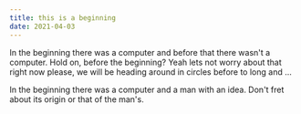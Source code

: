 ```yaml
---
title: this is a beginning
date: 2021-04-03
---
```


In the beginning there was a computer and before that there wasn't a computer.
Hold on, before the beginning? Yeah lets not worry about that right now please,
we will be heading around in circles before to long and ...

In the beginning there was a computer and a man with an idea. Don't fret about
its origin or that of the man's.
